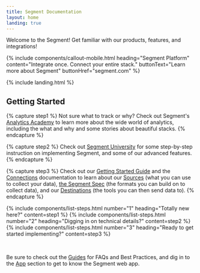 ```yaml
---
title: Segment Documentation
layout: home
landing: true
---
```


Welcome to the Segment!
Get familiar with our products, features, and integrations!

{% include components/callout-mobile.html heading="Segment Platform" content="Integrate once. Connect your entire stack." buttonText="Learn more about Segment" buttonHref="segment.com" %}

{% include landing.html %}

## Getting Started

{% capture step1 %}
  Not sure what to track or why? Check out Segment's [Analytics Academy](https://segment.com/academy/) to learn more about the wide world of analytics, including the what and why and some stories about beautiful stacks.
{% endcapture %}

{% capture step2 %}
  Check out [Segment University](https://university.segment.com/) for some step-by-step instruction on implementing Segment, and some of our advanced features.
{% endcapture %}

{% capture step3 %}
  Check out our [Getting Started Guide](/docs/guides/) and the [Connections](/docs/connections/) documentation to learn about our [Sources](/docs/connections/sources/) (what you can use to collect your data), [the Segment Spec](/docs/connections/spec/) (the formats you can build on to collect data), and our [Destinations](/docs/connections/destinations/) (the tools you can then send data to).
{% endcapture %}

{% include components/list-steps.html number="1" heading="Totally new here?" content=step1 %}
{% include components/list-steps.html number="2" heading="Digging in on technical details?" content=step2 %}
{% include components/list-steps.html number="3" heading="Ready to get started implementing?" content=step3 %}

<br>

Be sure to check out the [Guides](/docs/guides/) for FAQs and Best Practices, and dig in to the [App](/docs/segment-app/) section to get to know the Segment web app.

